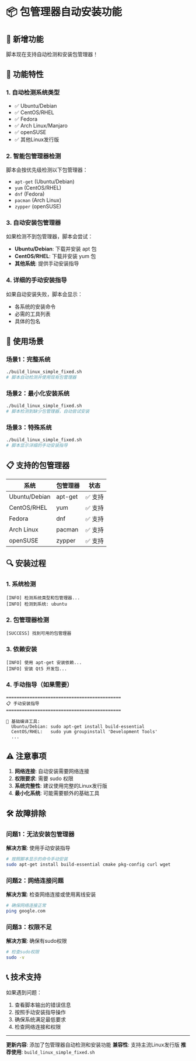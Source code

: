 # 📦 包管理器自动安装功能

## 🎯 新增功能

脚本现在支持自动检测和安装包管理器！

## 🔧 功能特性

### 1. 自动检测系统类型
- ✅ Ubuntu/Debian
- ✅ CentOS/RHEL
- ✅ Fedora
- ✅ Arch Linux/Manjaro
- ✅ openSUSE
- ✅ 其他Linux发行版

### 2. 智能包管理器检测
脚本会按优先级检测以下包管理器：
- `apt-get` (Ubuntu/Debian)
- `yum` (CentOS/RHEL)
- `dnf` (Fedora)
- `pacman` (Arch Linux)
- `zypper` (openSUSE)

### 3. 自动安装包管理器
如果检测不到包管理器，脚本会尝试：
- **Ubuntu/Debian**: 下载并安装 apt 包
- **CentOS/RHEL**: 下载并安装 yum 包
- **其他系统**: 提供手动安装指导

### 4. 详细的手动安装指导
如果自动安装失败，脚本会显示：
- 各系统的安装命令
- 必需的工具列表
- 具体的包名

## 🚀 使用场景

### 场景1：完整系统
```bash
./build_linux_simple_fixed.sh
# 脚本自动检测并使用现有包管理器
```

### 场景2：最小化安装系统
```bash
./build_linux_simple_fixed.sh
# 脚本检测到缺少包管理器，自动尝试安装
```

### 场景3：特殊系统
```bash
./build_linux_simple_fixed.sh
# 脚本显示详细的手动安装指导
```

## 📋 支持的包管理器

| 系统 | 包管理器 | 状态 |
|------|----------|------|
| Ubuntu/Debian | apt-get | ✅ 支持 |
| CentOS/RHEL | yum | ✅ 支持 |
| Fedora | dnf | ✅ 支持 |
| Arch Linux | pacman | ✅ 支持 |
| openSUSE | zypper | ✅ 支持 |

## 🔍 安装过程

### 1. 系统检测
```
[INFO] 检测系统类型和包管理器...
[INFO] 检测到系统: ubuntu
```

### 2. 包管理器检测
```
[SUCCESS] 找到可用的包管理器
```

### 3. 依赖安装
```
[INFO] 使用 apt-get 安装依赖...
[INFO] 安装 Qt5 开发包...
```

### 4. 手动指导（如果需要）
```
============================================
📋 手动安装指导
============================================

🔧 基础编译工具:
  Ubuntu/Debian: sudo apt-get install build-essential
  CentOS/RHEL:   sudo yum groupinstall 'Development Tools'
  ...
```

## ⚠️ 注意事项

1. **网络连接**: 自动安装需要网络连接
2. **权限要求**: 需要 sudo 权限
3. **系统完整性**: 建议使用完整的Linux发行版
4. **最小化系统**: 可能需要额外的基础工具

## 🛠️ 故障排除

### 问题1：无法安装包管理器
**解决方案**: 使用手动安装指导
```bash
# 按照脚本显示的命令手动安装
sudo apt-get install build-essential cmake pkg-config curl wget
```

### 问题2：网络连接问题
**解决方案**: 检查网络连接或使用离线安装
```bash
# 确保网络连接正常
ping google.com
```

### 问题3：权限不足
**解决方案**: 确保有sudo权限
```bash
# 检查sudo权限
sudo -v
```

## 📞 技术支持

如果遇到问题：
1. 查看脚本输出的错误信息
2. 按照手动安装指导操作
3. 确保系统满足最低要求
4. 检查网络连接和权限

---

**更新内容**: 添加了包管理器自动检测和安装功能
**兼容性**: 支持主流Linux发行版
**推荐使用**: `build_linux_simple_fixed.sh`

